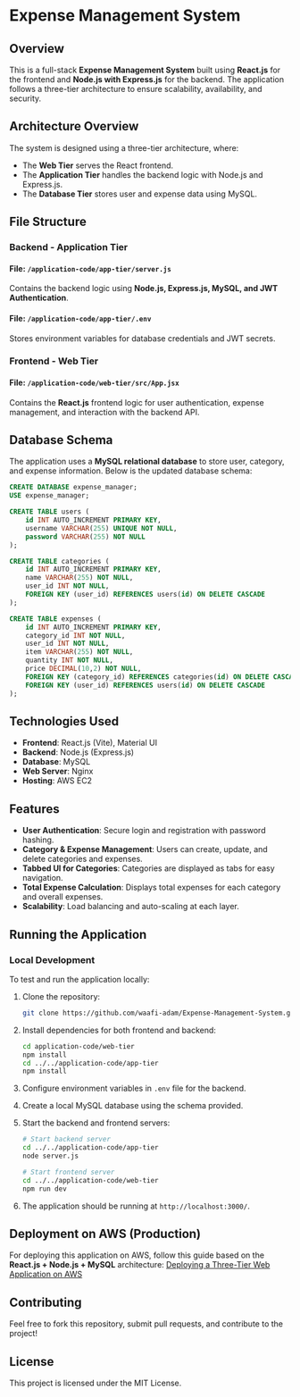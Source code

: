 # Expense Management System

## Overview

This is a full-stack **Expense Management System** built using **React.js** for the frontend and **Node.js with Express.js** for the backend. The application follows a three-tier architecture to ensure scalability, availability, and security.

## Architecture Overview

The system is designed using a three-tier architecture, where:

- The **Web Tier** serves the React frontend.
- The **Application Tier** handles the backend logic with Node.js and Express.js.
- The **Database Tier** stores user and expense data using MySQL.

## File Structure

### Backend - Application Tier

#### File: `/application-code/app-tier/server.js`

Contains the backend logic using **Node.js, Express.js, MySQL, and JWT Authentication**.

#### File: `/application-code/app-tier/.env`

Stores environment variables for database credentials and JWT secrets.

### Frontend - Web Tier

#### File: `/application-code/web-tier/src/App.jsx`

Contains the **React.js** frontend logic for user authentication, expense management, and interaction with the backend API.

## Database Schema

The application uses a **MySQL relational database** to store user, category, and expense information. Below is the updated database schema:

```sql
CREATE DATABASE expense_manager;
USE expense_manager;

CREATE TABLE users (
    id INT AUTO_INCREMENT PRIMARY KEY,
    username VARCHAR(255) UNIQUE NOT NULL,
    password VARCHAR(255) NOT NULL
);

CREATE TABLE categories (
    id INT AUTO_INCREMENT PRIMARY KEY,
    name VARCHAR(255) NOT NULL,
    user_id INT NOT NULL,
    FOREIGN KEY (user_id) REFERENCES users(id) ON DELETE CASCADE
);

CREATE TABLE expenses (
    id INT AUTO_INCREMENT PRIMARY KEY,
    category_id INT NOT NULL,
    user_id INT NOT NULL,
    item VARCHAR(255) NOT NULL,
    quantity INT NOT NULL,
    price DECIMAL(10,2) NOT NULL,
    FOREIGN KEY (category_id) REFERENCES categories(id) ON DELETE CASCADE,
    FOREIGN KEY (user_id) REFERENCES users(id) ON DELETE CASCADE
);
```

## Technologies Used

- **Frontend**: React.js (Vite), Material UI
- **Backend**: Node.js (Express.js)
- **Database**: MySQL
- **Web Server**: Nginx
- **Hosting**: AWS EC2

## Features

- **User Authentication**: Secure login and registration with password hashing.
- **Category & Expense Management**: Users can create, update, and delete categories and expenses.
- **Tabbed UI for Categories**: Categories are displayed as tabs for easy navigation.
- **Total Expense Calculation**: Displays total expenses for each category and overall expenses.
- **Scalability**: Load balancing and auto-scaling at each layer.

## Running the Application

### Local Development

To test and run the application locally:

1. Clone the repository:
   ```sh
   git clone https://github.com/waafi-adam/Expense-Management-System.git
   ```
2. Install dependencies for both frontend and backend:
   ```sh
   cd application-code/web-tier
   npm install
   cd ../../application-code/app-tier
   npm install
   ```
3. Configure environment variables in `.env` file for the backend.
4. Create a local MySQL database using the schema provided.
5. Start the backend and frontend servers:

   ```sh
   # Start backend server
   cd ../../application-code/app-tier
   node server.js

   # Start frontend server
   cd ../../application-code/web-tier
   npm run dev
   ```

6. The application should be running at `http://localhost:3000/`.

## Deployment on AWS (Production)

For deploying this application on AWS, follow this guide based on the **React.js + Node.js + MySQL** architecture:
[Deploying a Three-Tier Web Application on AWS](https://www.youtube.com/watch?v=amiIcyt-J2A)

## Contributing

Feel free to fork this repository, submit pull requests, and contribute to the project!

## License

This project is licensed under the MIT License.
